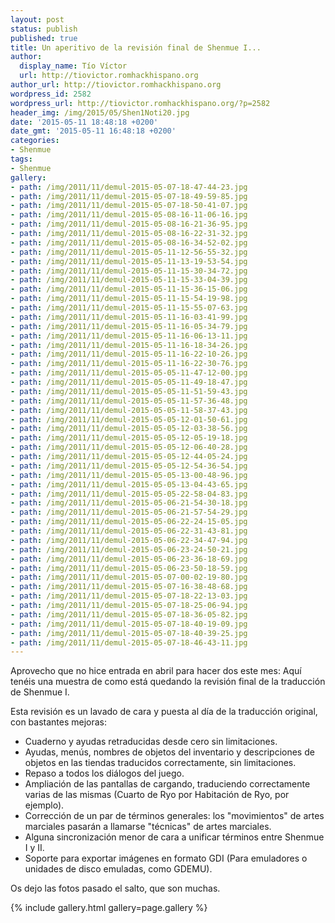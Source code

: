 ```yaml
---
layout: post
status: publish
published: true
title: Un aperitivo de la revisión final de Shenmue I...
author:
  display_name: Tío Víctor
  url: http://tiovictor.romhackhispano.org
author_url: http://tiovictor.romhackhispano.org
wordpress_id: 2582
wordpress_url: http://tiovictor.romhackhispano.org/?p=2582
header_img: /img/2015/05/Shen1Noti20.jpg
date: '2015-05-11 18:48:18 +0200'
date_gmt: '2015-05-11 16:48:18 +0200'
categories:
- Shenmue
tags:
- Shenmue
gallery:
- path: /img/2011/11/demul-2015-05-07-18-47-44-23.jpg
- path: /img/2011/11/demul-2015-05-07-18-49-59-85.jpg
- path: /img/2011/11/demul-2015-05-07-18-50-41-07.jpg
- path: /img/2011/11/demul-2015-05-08-16-11-06-16.jpg
- path: /img/2011/11/demul-2015-05-08-16-21-36-95.jpg
- path: /img/2011/11/demul-2015-05-08-16-22-31-32.jpg
- path: /img/2011/11/demul-2015-05-08-16-34-52-02.jpg
- path: /img/2011/11/demul-2015-05-11-12-56-55-32.jpg
- path: /img/2011/11/demul-2015-05-11-13-19-53-54.jpg
- path: /img/2011/11/demul-2015-05-11-15-30-34-72.jpg
- path: /img/2011/11/demul-2015-05-11-15-33-04-39.jpg
- path: /img/2011/11/demul-2015-05-11-15-36-15-06.jpg
- path: /img/2011/11/demul-2015-05-11-15-54-19-98.jpg
- path: /img/2011/11/demul-2015-05-11-15-55-07-63.jpg
- path: /img/2011/11/demul-2015-05-11-16-03-41-99.jpg
- path: /img/2011/11/demul-2015-05-11-16-05-34-79.jpg
- path: /img/2011/11/demul-2015-05-11-16-06-13-11.jpg
- path: /img/2011/11/demul-2015-05-11-16-18-34-26.jpg
- path: /img/2011/11/demul-2015-05-11-16-22-10-26.jpg
- path: /img/2011/11/demul-2015-05-11-16-22-30-76.jpg
- path: /img/2011/11/demul-2015-05-05-11-47-12-00.jpg
- path: /img/2011/11/demul-2015-05-05-11-49-18-47.jpg
- path: /img/2011/11/demul-2015-05-05-11-51-59-43.jpg
- path: /img/2011/11/demul-2015-05-05-11-57-36-48.jpg
- path: /img/2011/11/demul-2015-05-05-11-58-37-43.jpg
- path: /img/2011/11/demul-2015-05-05-12-01-50-61.jpg
- path: /img/2011/11/demul-2015-05-05-12-03-38-56.jpg
- path: /img/2011/11/demul-2015-05-05-12-05-19-18.jpg
- path: /img/2011/11/demul-2015-05-05-12-06-40-28.jpg
- path: /img/2011/11/demul-2015-05-05-12-44-05-24.jpg
- path: /img/2011/11/demul-2015-05-05-12-54-36-54.jpg
- path: /img/2011/11/demul-2015-05-05-13-00-48-96.jpg
- path: /img/2011/11/demul-2015-05-05-13-04-43-65.jpg
- path: /img/2011/11/demul-2015-05-05-22-58-04-83.jpg
- path: /img/2011/11/demul-2015-05-06-21-54-30-18.jpg
- path: /img/2011/11/demul-2015-05-06-21-57-54-29.jpg
- path: /img/2011/11/demul-2015-05-06-22-24-15-05.jpg
- path: /img/2011/11/demul-2015-05-06-22-31-43-81.jpg
- path: /img/2011/11/demul-2015-05-06-22-34-47-94.jpg
- path: /img/2011/11/demul-2015-05-06-23-24-50-21.jpg
- path: /img/2011/11/demul-2015-05-06-23-36-18-69.jpg
- path: /img/2011/11/demul-2015-05-06-23-50-18-59.jpg
- path: /img/2011/11/demul-2015-05-07-00-02-19-80.jpg
- path: /img/2011/11/demul-2015-05-07-16-38-48-68.jpg
- path: /img/2011/11/demul-2015-05-07-18-22-13-03.jpg
- path: /img/2011/11/demul-2015-05-07-18-25-06-94.jpg
- path: /img/2011/11/demul-2015-05-07-18-36-05-82.jpg
- path: /img/2011/11/demul-2015-05-07-18-40-19-09.jpg
- path: /img/2011/11/demul-2015-05-07-18-40-39-25.jpg
- path: /img/2011/11/demul-2015-05-07-18-46-43-11.jpg
---
```

Aprovecho que no hice entrada en abril para hacer dos este mes: Aquí tenéis una muestra 
de como está quedando la revisión final de la traducción de Shenmue I.

Esta revisión es un lavado de cara y puesta al día de la traducción original, con bastantes 
mejoras:  
- Cuaderno y ayudas retraducidas desde cero sin limitaciones.  
- Ayudas, menús, nombres de objetos del inventario y descripciones de objetos en las tiendas 
traducidos correctamente, sin limitaciones.  
- Repaso a todos los diálogos del juego.  
- Ampliación de las pantallas de cargando, traduciendo correctamente varias de las mismas 
(Cuarto de Ryo por Habitación de Ryo, por ejemplo).  
- Corrección de un par de términos generales: los "movimientos" de artes marciales pasarán 
a llamarse "técnicas" de artes marciales.  
- Alguna sincronización menor de cara a unificar términos entre Shenmue I y II.  
- Soporte para exportar imágenes en formato GDI (Para emuladores o unidades de disco emuladas, 
como GDEMU).

Os dejo las fotos pasado el salto, que son muchas.

<!--more-->

{% include gallery.html gallery=page.gallery %}
